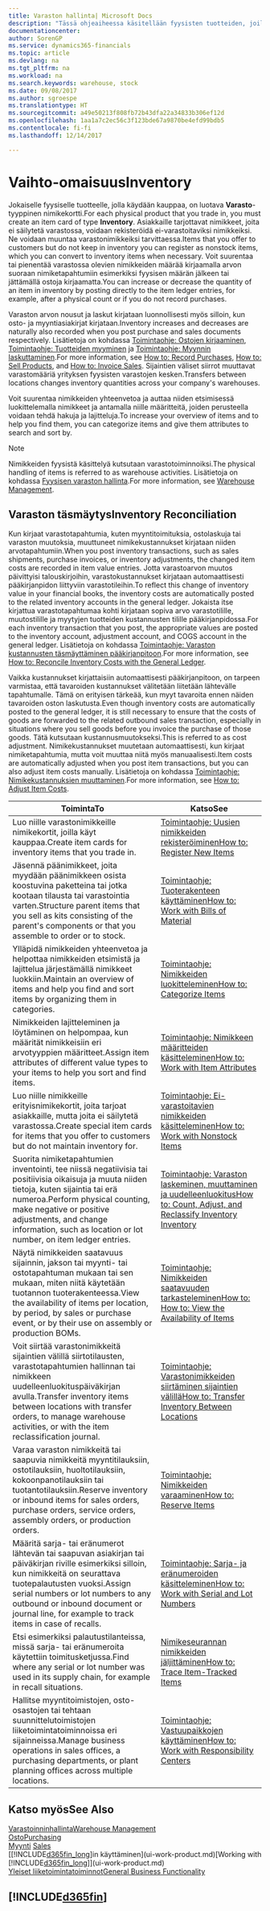 ```yaml
---
title: Varaston hallinta| Microsoft Docs
description: "Tässä ohjeaiheessa käsitellään fyysisten tuotteiden, joilla käydään kauppaa, hallintaa, kuten varaston käsittelyä fyysisessä varastossa."
documentationcenter: 
author: SorenGP
ms.service: dynamics365-financials
ms.topic: article
ms.devlang: na
ms.tgt_pltfrm: na
ms.workload: na
ms.search.keywords: warehouse, stock
ms.date: 09/08/2017
ms.author: sgroespe
ms.translationtype: HT
ms.sourcegitcommit: a49e50213f808fb72b43dfa22a34833b306ef12d
ms.openlocfilehash: 1aa1a7c2ec56c3f123bde67a9870be4efd99bdb5
ms.contentlocale: fi-fi
ms.lasthandoff: 12/14/2017

---
```


# <a name="inventory"></a><span data-ttu-id="0e648-103">Vaihto-omaisuus</span><span class="sxs-lookup"><span data-stu-id="0e648-103">Inventory</span></span>
<span data-ttu-id="0e648-104">Jokaiselle fyysiselle tuotteelle, jolla käydään kauppaa, on luotava **Varasto**-tyyppinen nimikekortti.</span><span class="sxs-lookup"><span data-stu-id="0e648-104">For each physical product that you trade in, you must create an item card of type **Inventory**.</span></span> <span data-ttu-id="0e648-105">Asiakkaille tarjottavat nimikkeet, joita ei säilytetä varastossa, voidaan rekisteröidä ei-varastoitaviksi nimikkeiksi. Ne voidaan muuntaa varastonimikkeiksi tarvittaessa.</span><span class="sxs-lookup"><span data-stu-id="0e648-105">Items that you offer to customers but do not keep in inventory you can register as nonstock items, which you can convert to inventory items when necessary.</span></span> <span data-ttu-id="0e648-106">Voit suurentaa tai pienentää varastossa olevien nimikkeiden määrää kirjaamalla arvon suoraan nimiketapahtumiin esimerkiksi fyysisen määrän jälkeen tai jättämällä ostoja kirjaamatta.</span><span class="sxs-lookup"><span data-stu-id="0e648-106">You can increase or decrease the quantity of an item in inventory by posting directly to the item ledger entries, for example, after a physical count or if you do not record purchases.</span></span>

<span data-ttu-id="0e648-107">Varaston arvon nousut ja laskut kirjataan luonnollisesti myös silloin, kun osto- ja myyntiasiakirjat kirjataan.</span><span class="sxs-lookup"><span data-stu-id="0e648-107">Inventory increases and decreases are naturally also recorded when you post purchase and sales documents respectively.</span></span> <span data-ttu-id="0e648-108">Lisätietoja on kohdassa [Toimintaohje: Ostojen kirjaaminen](purchasing-how-record-purchases.md), [Toimintaohje: Tuotteiden myyminen](sales-how-sell-products.md) ja [Toimintaohje: Myynnin laskuttaminen](sales-how-invoice-sales.md).</span><span class="sxs-lookup"><span data-stu-id="0e648-108">For more information, see [How to: Record Purchases](purchasing-how-record-purchases.md), [How to: Sell Products](sales-how-sell-products.md), and [How to: Invoice Sales](sales-how-invoice-sales.md).</span></span> <span data-ttu-id="0e648-109">Sijaintien väliset siirrot muuttavat varastomääriä yrityksen fyysisten varastojen kesken.</span><span class="sxs-lookup"><span data-stu-id="0e648-109">Transfers between locations changes inventory quantities across your company's warehouses.</span></span>   

<span data-ttu-id="0e648-110">Voit suurentaa nimikkeiden yhteenvetoa ja auttaa niiden etsimisessä luokittelemalla nimikkeet ja antamalla niille määritteitä, joiden perusteella voidaan tehdä hakuja ja lajitteluja.</span><span class="sxs-lookup"><span data-stu-id="0e648-110">To increase your overview of items and to help you find them, you can categorize items and give them attributes to search and sort by.</span></span>

> [!NOTE]
> <span data-ttu-id="0e648-111">Nimikkeiden fyysistä käsittelyä kutsutaan varastotoiminnoiksi.</span><span class="sxs-lookup"><span data-stu-id="0e648-111">The physical handling of items is referred to as warehouse activities.</span></span> <span data-ttu-id="0e648-112">Lisätietoja on kohdassa [Fyysisen varaston hallinta](warehouse-manage-warehouse.md).</span><span class="sxs-lookup"><span data-stu-id="0e648-112">For more information, see [Warehouse Management](warehouse-manage-warehouse.md).</span></span>

## <a name="inventory-reconciliation"></a><span data-ttu-id="0e648-113">Varaston täsmäytys</span><span class="sxs-lookup"><span data-stu-id="0e648-113">Inventory Reconciliation</span></span>
<span data-ttu-id="0e648-114">Kun kirjaat varastotapahtumia, kuten myyntitoimituksia, ostolaskuja tai varaston muutoksia, muuttuneet nimikekustannukset kirjataan niiden arvotapahtumiin.</span><span class="sxs-lookup"><span data-stu-id="0e648-114">When you post inventory transactions, such as sales shipments, purchase invoices, or inventory adjustments, the changed item costs are recorded in item value entries.</span></span> <span data-ttu-id="0e648-115">Jotta varastoarvon muutos päivittyisi talouskirjoihin, varastokustannukset kirjataan automaattisesti pääkirjanpidon liittyviin varastotileihin.</span><span class="sxs-lookup"><span data-stu-id="0e648-115">To reflect this change of inventory value in your financial books, the inventory costs are automatically posted to the related inventory accounts in the general ledger.</span></span> <span data-ttu-id="0e648-116">Jokaista itse kirjattua varastotapahtumaa kohti kirjataan sopiva arvo varastotilille, muutostilille ja myytyjen tuotteiden kustannusten tilille pääkirjanpidossa.</span><span class="sxs-lookup"><span data-stu-id="0e648-116">For each inventory transaction that you post, the appropriate values are posted to the inventory account, adjustment account, and COGS account in the general ledger.</span></span> <span data-ttu-id="0e648-117">Lisätietoja on kohdassa [Toimintaohje: Varaston kustannusten täsmäyttäminen pääkirjanpitoon](finance-how-to-post-inventory-costs-to-the-general-ledger.md).</span><span class="sxs-lookup"><span data-stu-id="0e648-117">For more information, see [How to: Reconcile Inventory Costs with the General Ledger](finance-how-to-post-inventory-costs-to-the-general-ledger.md).</span></span>

<span data-ttu-id="0e648-118">Vaikka kustannukset kirjattaisiin automaattisesti pääkirjanpitoon, on tarpeen varmistaa, että tavaroiden kustannukset välitetään liitetään lähtevälle tapahtumalle. Tämä on erityisen tärkeää, kun myyt tavaroita ennen näiden tavaroiden oston laskutusta.</span><span class="sxs-lookup"><span data-stu-id="0e648-118">Even though inventory costs are automatically posted to the general ledger, it is still necessary to ensure that the costs of goods are forwarded to the related outbound sales transaction, especially in situations where you sell goods before you invoice the purchase of those goods.</span></span> <span data-ttu-id="0e648-119">Tätä kutsutaan kustannusmuutokseksi.</span><span class="sxs-lookup"><span data-stu-id="0e648-119">This is referred to as cost adjustment.</span></span> <span data-ttu-id="0e648-120">Nimikekustannukset muutetaan automaattisesti, kun kirjaat nimiketapahtumia, mutta voit muuttaa niitä myös manuaalisesti.</span><span class="sxs-lookup"><span data-stu-id="0e648-120">Item costs are automatically adjusted when you post item transactions, but you can also adjust item costs manually.</span></span> <span data-ttu-id="0e648-121">Lisätietoja on kohdassa [Toimintaohje: Nimikekustannuksien muuttaminen](inventory-how-adjust-item-costs.md).</span><span class="sxs-lookup"><span data-stu-id="0e648-121">For more information, see [How to: Adjust Item Costs](inventory-how-adjust-item-costs.md).</span></span>

|<span data-ttu-id="0e648-122">Toiminta</span><span class="sxs-lookup"><span data-stu-id="0e648-122">To</span></span> |<span data-ttu-id="0e648-123">Katso</span><span class="sxs-lookup"><span data-stu-id="0e648-123">See</span></span> |
|---|----|
|<span data-ttu-id="0e648-124">Luo niille varastonimikkeille nimikekortit, joilla käyt kauppaa.</span><span class="sxs-lookup"><span data-stu-id="0e648-124">Create item cards for inventory items that you trade in.</span></span>|[<span data-ttu-id="0e648-125">Toimintaohje: Uusien nimikkeiden rekisteröiminen</span><span class="sxs-lookup"><span data-stu-id="0e648-125">How to: Register New Items</span></span>](inventory-how-register-new-items.md)|
|<span data-ttu-id="0e648-126">Jäsennä päänimikkeet, joita myydään päänimikkeen osista koostuvina paketteina tai jotka kootaan tilausta tai varastointia varten.</span><span class="sxs-lookup"><span data-stu-id="0e648-126">Structure parent items that you sell as kits consisting of the parent's components or that you assemble to order or to stock.</span></span>|[<span data-ttu-id="0e648-127">Toimintaohje: Tuoterakenteen käyttäminen</span><span class="sxs-lookup"><span data-stu-id="0e648-127">How to: Work with Bills of Material</span></span>](inventory-how-work-BOMs.md)|
|<span data-ttu-id="0e648-128">Ylläpidä nimikkeiden yhteenvetoa ja helpottaa nimikkeiden etsimistä ja lajittelua järjestämällä nimikkeet luokkiin.</span><span class="sxs-lookup"><span data-stu-id="0e648-128">Maintain an overview of items and help you find and sort items by organizing them in categories.</span></span>|[<span data-ttu-id="0e648-129">Toimintaohje: Nimikkeiden luokitteleminen</span><span class="sxs-lookup"><span data-stu-id="0e648-129">How to: Categorize Items</span></span>](inventory-how-categorize-items.md)|
|<span data-ttu-id="0e648-130">Nimikkeiden lajitteleminen ja löytäminen on helpompaa, kun määrität nimikkeisiin eri arvotyyppien määritteet.</span><span class="sxs-lookup"><span data-stu-id="0e648-130">Assign item attributes of different value types to your items to help you sort and find items.</span></span>|[<span data-ttu-id="0e648-131">Toimintaohje: Nimikkeen määritteiden käsitteleminen</span><span class="sxs-lookup"><span data-stu-id="0e648-131">How to: Work with Item Attributes</span></span>](inventory-how-work-item-attributes.md)|
|<span data-ttu-id="0e648-132">Luo niille nimikkeille erityisnimikekortit, joita tarjoat asiakkaille, mutta joita ei säilytetä varastossa.</span><span class="sxs-lookup"><span data-stu-id="0e648-132">Create special item cards for items that you offer to customers but do not maintain inventory for.</span></span>|[<span data-ttu-id="0e648-133">Toimintaohje: Ei-varastoitavien nimikkeiden käsitteleminen</span><span class="sxs-lookup"><span data-stu-id="0e648-133">How to: Work with Nonstock Items</span></span>](inventory-how-work-nonstock-items.md)|
|<span data-ttu-id="0e648-134">Suorita nimiketapahtumien inventointi, tee niissä negatiivisia tai positiivisia oikaisuja ja muuta niiden tietoja, kuten sijaintia tai erä numeroa.</span><span class="sxs-lookup"><span data-stu-id="0e648-134">Perform physical counting, make negative or positive adjustments, and change information, such as location or lot number, on item ledger entries.</span></span>|[<span data-ttu-id="0e648-135">Toimintaohje: Varaston laskeminen, muuttaminen ja uudelleenluokitus</span><span class="sxs-lookup"><span data-stu-id="0e648-135">How to: Count, Adjust, and Reclassify Inventory Inventory</span></span>](inventory-how-count-adjust-reclassify.md)|
|<span data-ttu-id="0e648-136">Näytä nimikkeiden saatavuus sijainnin, jakson tai myynti- tai ostotapahtuman mukaan tai sen mukaan, miten niitä käytetään tuotannon tuoterakenteessa.</span><span class="sxs-lookup"><span data-stu-id="0e648-136">View the availability of items per location, by period, by sales or purchase event, or by their use on assembly or production BOMs.</span></span>|[<span data-ttu-id="0e648-137">Toimintaohje: Nimikkeiden saatavuuden tarkasteleminen</span><span class="sxs-lookup"><span data-stu-id="0e648-137">How to: How to: View the Availability of Items</span></span>](inventory-how-availability-overview.md)|
|<span data-ttu-id="0e648-138">Voit siirtää varastonimikkeitä sijaintien välillä siirtotilausten, varastotapahtumien hallinnan tai nimikkeen uudelleenluokituspäiväkirjan avulla.</span><span class="sxs-lookup"><span data-stu-id="0e648-138">Transfer inventory items between locations with transfer orders, to manage warehouse activities, or with the item reclassification journal.</span></span>|[<span data-ttu-id="0e648-139">Toimintaohje: Varastonimikkeiden siirtäminen sijaintien välillä</span><span class="sxs-lookup"><span data-stu-id="0e648-139">How to: Transfer Inventory Between Locations</span></span>](inventory-how-transfer-between-locations.md)|
|<span data-ttu-id="0e648-140">Varaa varaston nimikkeitä tai saapuvia nimikkeitä myyntitilauksiin, ostotilauksiin, huoltotilauksiin, kokoonpanotilauksiin tai tuotantotilauksiin.</span><span class="sxs-lookup"><span data-stu-id="0e648-140">Reserve inventory or inbound items for sales orders, purchase orders, service orders, assembly orders, or production orders.</span></span>|[<span data-ttu-id="0e648-141">Toimintaohje: Nimikkeiden varaaminen</span><span class="sxs-lookup"><span data-stu-id="0e648-141">How to: Reserve Items</span></span>](inventory-how-to-reserve-items.md)|
|<span data-ttu-id="0e648-142">Määritä sarja- tai eränumerot lähtevän tai saapuvan asiakirjan tai päiväkirjan riville esimerkiksi silloin, kun nimikkeitä on seurattava tuotepalautusten vuoksi.</span><span class="sxs-lookup"><span data-stu-id="0e648-142">Assign serial numbers or lot numbers to any outbound or inbound document or journal line, for example to track items in case of recalls.</span></span>|[<span data-ttu-id="0e648-143">Toimintaohje: Sarja- ja eränumeroiden käsitteleminen</span><span class="sxs-lookup"><span data-stu-id="0e648-143">How to: Work with Serial and Lot Numbers</span></span>](inventory-how-work-item-tracking.md)|
|<span data-ttu-id="0e648-144">Etsi esimerkiksi palautustilanteissa, missä sarja- tai eränumeroita käytettiin toimitusketjussa.</span><span class="sxs-lookup"><span data-stu-id="0e648-144">Find where any serial or lot number was used in its supply chain, for example in recall situations.</span></span>|[<span data-ttu-id="0e648-145">Nimikeseurannan nimikkeiden jäljittäminen</span><span class="sxs-lookup"><span data-stu-id="0e648-145">How to: Trace Item-Tracked Items</span></span>](inventory-how-to-trace-item-tracked-items.md)|
|<span data-ttu-id="0e648-146">Hallitse myyntitoimistojen, osto-osastojen tai tehtaan suunnittelutoimistojen liiketoimintatoiminnoissa eri sijainneissa.</span><span class="sxs-lookup"><span data-stu-id="0e648-146">Manage business operations in sales offices, a purchasing departments, or plant planning offices across multiple locations.</span></span>|[<span data-ttu-id="0e648-147">Toimintaohje: Vastuupaikkojen käyttäminen</span><span class="sxs-lookup"><span data-stu-id="0e648-147">How to: Work with Responsibility Centers</span></span>](inventory-responsibility-centers.md)|

## <a name="see-also"></a><span data-ttu-id="0e648-148">Katso myös</span><span class="sxs-lookup"><span data-stu-id="0e648-148">See Also</span></span>  
[<span data-ttu-id="0e648-149">Varastoinninhallinta</span><span class="sxs-lookup"><span data-stu-id="0e648-149">Warehouse Management</span></span>](warehouse-manage-warehouse.md)  
[<span data-ttu-id="0e648-150">Osto</span><span class="sxs-lookup"><span data-stu-id="0e648-150">Purchasing</span></span>](purchasing-manage-purchasing.md)  
<span data-ttu-id="0e648-151">[Myynti](sales-manage-sales.md)  </span><span class="sxs-lookup"><span data-stu-id="0e648-151">[Sales](sales-manage-sales.md)  </span></span>  
<span data-ttu-id="0e648-152">[[!INCLUDE[d365fin_long](includes/d365fin_long_md.md)]in käyttäminen](ui-work-product.md)</span><span class="sxs-lookup"><span data-stu-id="0e648-152">[Working with [!INCLUDE[d365fin_long](includes/d365fin_long_md.md)]](ui-work-product.md)</span></span>  
[<span data-ttu-id="0e648-153">Yleiset liiketoimintatoiminnot</span><span class="sxs-lookup"><span data-stu-id="0e648-153">General Business Functionality</span></span>](ui-across-business-areas.md)

## [!INCLUDE[d365fin](includes/free_trial_md.md)]

